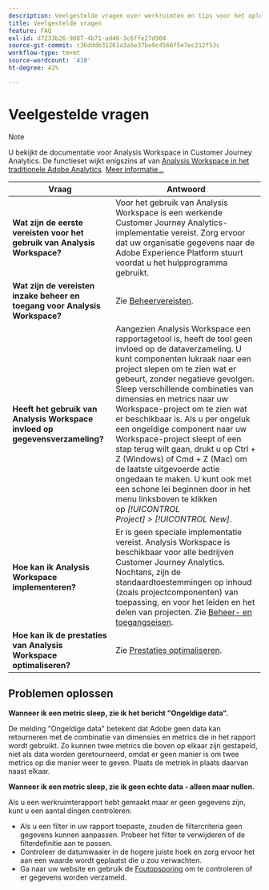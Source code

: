 ```yaml
---
description: Veelgestelde vragen over werkruimten en tips voor het oplossen van problemen.
title: Veelgestelde vragen
feature: FAQ
exl-id: d7233b26-9887-4b71-ad46-3c6ffe27d904
source-git-commit: c36dddb31261a3a5e37be9c4566f5e7ec212f53c
workflow-type: tm+mt
source-wordcount: '410'
ht-degree: 42%

---
```


# Veelgestelde vragen

>[!NOTE]
>
>U bekijkt de documentatie voor Analysis Workspace in Customer Journey Analytics. De functieset wijkt enigszins af van [Analysis Workspace in het traditionele Adobe Analytics](https://experienceleague.adobe.com/docs/analytics/analyze/analysis-workspace/home.html). [Meer informatie...](/help/getting-started/cja-aa.md)

| Vraag | Antwoord |
|--- |--- |
| **Wat zijn de eerste vereisten voor het gebruik van Analysis Workspace?** | Voor het gebruik van Analysis Workspace is een werkende Customer Journey Analytics-implementatie vereist. Zorg ervoor dat uw organisatie gegevens naar de Adobe Experience Platform stuurt voordat u het hulpprogramma gebruikt. |
| **Wat zijn de vereisten inzake beheer en toegang voor Analysis Workspace?** | Zie [Beheervereisten](/help/analysis-workspace/workspace-faq/frequently-asked-questions-analysis-workspace.md). |
| **Heeft het gebruik van Analysis Workspace invloed op gegevensverzameling?** | Aangezien Analysis Workspace een rapportagetool is, heeft de tool geen invloed op de dataverzameling. U kunt componenten lukraak naar een project slepen om te zien wat er gebeurt, zonder negatieve gevolgen. Sleep verschillende combinaties van dimensies en metrics naar uw Workspace-project om te zien wat er beschikbaar is. Als u per ongeluk een ongeldige component naar uw Workspace-project sleept of een stap terug wilt gaan, drukt u op Ctrl + Z (Windows) of Cmd + Z (Mac) om de laatste uitgevoerde actie ongedaan te maken. U kunt ook met een schone lei beginnen door in het menu linksboven te klikken op *[!UICONTROL Project] > [!UICONTROL New]*. |
| **Hoe kan ik Analysis Workspace implementeren?** | Er is geen speciale implementatie vereist. Analysis Workspace is beschikbaar voor alle bedrijven Customer Journey Analytics. Nochtans, zijn de standaardtoestemmingen op inhoud (zoals projectcomponenten) van toepassing, en voor het leiden en het delen van projecten. Zie [Beheer- en toegangseisen](/help/analysis-workspace/workspace-faq/frequently-asked-questions-analysis-workspace.md). |
| **Hoe kan ik de prestaties van Analysis Workspace optimaliseren?** | Zie [Prestaties optimaliseren](/help/analysis-workspace/workspace-faq/optimizing-performance.md). |

## Problemen oplossen

**Wanneer ik een metric sleep, zie ik het bericht &quot;Ongeldige data&quot;.**

De melding &quot;Ongeldige data&quot; betekent dat Adobe geen data kan retourneren met de combinatie van dimensies en metrics die in het rapport wordt gebruikt. Zo kunnen twee metrics die boven op elkaar zijn gestapeld, niet als data worden geretourneerd, omdat er geen manier is om twee metrics op die manier weer te geven. Plaats de metriek in plaats daarvan naast elkaar.

**Wanneer ik een metric sleep, zie ik geen echte data - alleen maar nullen.**

Als u een werkruimterapport hebt gemaakt maar er geen gegevens zijn, kunt u een aantal dingen controleren:

* Als u een filter in uw rapport toepaste, zouden de filtercriteria geen gegevens kunnen aanpassen. Probeer het filter te verwijderen of de filterdefinitie aan te passen.
* Controleer de datumwaaier in de hogere juiste hoek en zorg ervoor het aan een waarde wordt geplaatst die u zou verwachten.
* Ga naar uw website en gebruik de [Foutopsporing](https://experienceleague.adobe.com/docs/debugger/using/experience-cloud-debugger.html) om te controleren of er gegevens worden verzameld.
